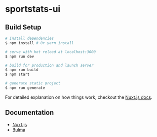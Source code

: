# sportstats-ui

## Build Setup

``` bash
# install dependencies
$ npm install # Or yarn install

# serve with hot reload at localhost:3000
$ npm run dev

# build for production and launch server
$ npm run build
$ npm start

# generate static project
$ npm run generate
```

For detailed explanation on how things work, checkout the [Nuxt.js docs](https://github.com/nuxt/nuxt.js).


## Documentation

 - [Nuxt.js](https://nuxtjs.org/guide)
 - [Bulma](https://bulma.io/documentation/overview/start/)
